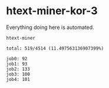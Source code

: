 # htext-miner-kor-3

Everything doing here is automated.

```
htext-miner

total: 519/4514 (11.497563136907399%)

job0: 92
job1: 93
job2: 133
job3: 100
job4: 101
```